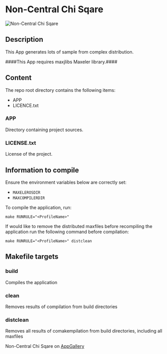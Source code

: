 # Non-Central Chi Sqare

<img src="http://appgallery.maxeler.com/v0.1/app/Non-Central%20Chi%20Square/icon" alt="Non-Central Chi Sqare">

## Description

This App generates lots of sample from complex distribution.

####This App requires maxjlibs Maxeler library.####

## Content

The repo root directory contains the following items:

- APP
- LICENCE.txt

### APP

Directory containing project sources.
  
### LICENSE.txt

License of the project.

## Information to compile

Ensure the environment variables below are correctly set:
  * `MAXELEROSDIR`
  * `MAXCOMPILERDIR`

To compile the application, run:

    make RUNRULE="<ProfileName>"

If would like to remove the distributed maxfiles before recompiling the application run the following command before compilation:

    make RUNRULE="<ProfileName>" distclean

## Makefile targets

### build  

Compiles the application

### clean  

Removes results of compilation from build directories  

### distclean  

Removes all results of comakempilation from build directories, including all maxfiles

Non-Central Chi Sqare on [AppGallery](http://appgallery.maxeler.com/)   

